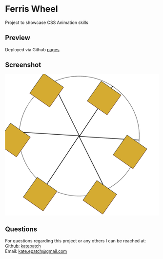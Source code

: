 # Ferris Wheel

 Project to showcase CSS Animation skills

## Preview

Deployed via Github [pages](https://katepatch.github.io/Ferris-Wheel/)

## Screenshot

![screenshot](./assets/Screenshot%202023-05-04%20at%2010.10.06%20PM.png)

## Questions

For questions regarding this project or any others I can be reached at:<br>
Github: [katepatch](https://github.com/katepatch)</br>
Email: kate.epatch@gmail.com
